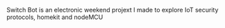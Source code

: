 Switch Bot is an electronic weekend projext I made to explore IoT security protocols, homekit and nodeMCU
